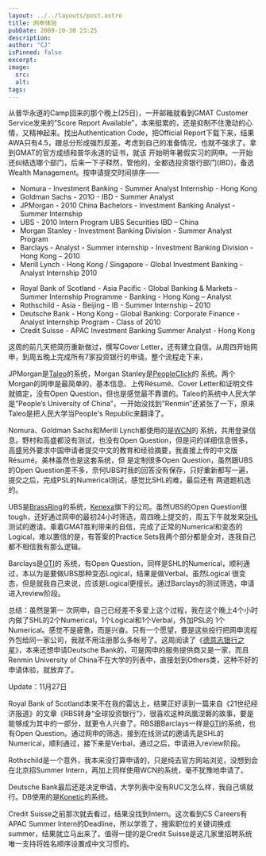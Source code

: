 ```yaml
---
layout: ../../layouts/post.astro
title: 网申体验
pubDate: 2009-10-30 23:25
description: 
author: "CJ"
isPinned: false
excerpt: 
image:
  src:
  alt:
tags: 
---
```

从普华永道的Camp回来的那个晚上(25日)，一开邮箱就看到GMAT Customer Service发来的”Score Report Available”，本来挺累的，还是抑制不住激动的心情，又精神起来。找出Authentication Code，把Official Report下载下来，结果AWA只有4.5，跟总分形成强烈反差。考虑到自己的准备情况，也就不强求了。拿到GMAT的官方成绩和普华永道的证书，就该 开始明年暑假实习的网申。一开始还纠结选哪个部门，后来一下子释然，管他的，全都选投资银行部门(IBD)，备选Wealth Management。按申请提交时间排序——
<ul>
	<li>Nomura - Investment Banking - Summer Analyst Internship - Hong Kong</li>
	<li>Goldman Sachs - 2010 - IBD - Summer Analyst</li>
	<li>JPMorgan - 2010 China Bachelors - Investment Banking Analyst - Summer Internship</li>
	<li>UBS - 2010 Intern Program UBS Securities IBD – China</li>
	<li>Morgan Stanley - Investment Banking Division - Summer Analyst Program</li>
	<li>Barclays - Analyst - Summer internship - Investment Banking Division - Hong Kong – 2010</li>
	<li>Merill Lynch - Hong Kong / Singapore - Global Investment Banking - Analyst Internship 2010</li>
</ul>
<ul>
	<li>Royal Bank of Scotland - Asia Pacific - Global Banking &amp; Markets - Summer Internship Programme - Banking - Hong Kong – Analyst</li>
	<li>Rothschild - Asia - Beijing - IB - Summer Internship – 2010</li>
	<li>Deutsche Bank - Hong Kong - Global Banking: Corporate Finance - Analyst Internship Program - Class of 2010</li>
	<li>Credit Suisse - APAC Investment Banking Summer Analyst - Hong Kong</li>
</ul>
这周的前几天把简历重新做过，撰写Cover Letter，还有建立自信。从周四开始网申，到周五晚上完成所有7家投资银行的申请。整个流程走下来，

JPMorgan是<a href="http://www.taleo.com/">Taleo</a>的系统，Morgan Stanley是<a href="http://www.peopleclick.com/">PeopleClick</a>的 系统。两个Morgan的网申是最简单的，基本信息、上传Résumé、Cover Letter和证明文件就搞定，没有Open Question，但也是感觉最不靠谱的。Taleo的系统中人民大学是”People’s University of China”，一开始没找到”Renmin”还紧张了一下，原来Taleo是把人民大学当People's Republic来翻译了。

Nomura、Goldman Sachs和Merill Lynch都使用的是<a href="http://www.wcn.co.uk/">WCN</a>的 系统，共用登录信息。野村和高盛都没有测试，也没有Open Question，但是问的详细信息很多，高盛另外要求中国申请者提交中文的教育和经验摘要，我直接上传的中文版Résumé。美林虽然也是这套系统，但 是定制很多Open Question，虽然跟UBS的Open Question差不多，奈何UBS时我的回答没有保存，只好重新都写一遍，提交之后，完成PSL的Numerical测试，感觉比SHL的难，最后还有 两道题机选的。

UBS是<a href="http://www.brassring.com/">BrassRing</a>的系统，<a href="http://www.kenexa.com/">Kenexa</a>旗下的公司。虽然UBS的Open Question很tough，还好通过网申的最初24小时筛选，周四晚上提交的，周五下午就发来<a href="http://www.shl.com/">SHL</a>测试的邀请。乘着GMAT胜利带来的自信，完成了正常的Numerical和变态的Logical，难以置信的是，有答案的Practice Sets我两个部分都是全对，连我自己都不相信我有那么逻辑。

Barclays是<a href="http://gtisolutions.co.uk/">GTI</a>的 系统，有Open Question，同样是SHL的Numerical，顺利通过，本以为是要做UBS那种变态Logical，结果是做Verbal。虽然Logical 很变态，但是就我自己来说，应该是Logical更擅长。通过Barclays的测试筛选，申请进入review阶段。

总结：虽然是第一 次网申，自己已经差不多爱上这个过程，我在这个晚上4个小时内做了SHL的2个Numerical，1个Logical和1个Verbal，外加PSL的 1个Numerical。感觉不是疲惫，而是兴奋。只有一个愿望，要是这些投行把网申流程外包给同一家公司，我就不用注册那么多帐号了。这周阅读了《<a href="http://www.douban.com/subject/3613762/">德意志银行之星</a>》，本来还想申请Deutsche Bank的，可是网申的服务提供商又是一家，而且Renmin University of China不在大学的列表中，直接划到Others类，这种不好的申请体验，就放弃了。

Update：11月27日

Royal Bank of Scotland本来不在我的雷达上，结果正好读到一篇来自《21世纪经济报道》的文章《RBS转身“全球投资银行”》，很喜欢这种凤凰涅磐的故事，要是能够成为其中的一部分，就更令人兴奋了。RBS跟Barclays一样是<a href="http://gtisolutions.co.uk/">GTI</a>的系统，也有Open Question。通过网申的筛选，接到在线测试的邀请先是SHL的Numerical，顺利通过，接下来是Verbal，通过之后，申请进入review阶段。

Rothschild是一个意外，我本来没打算申请的，只是纯去官方网站浏览，没想到会在北京招Summer Intern，再加上同样使用WCN的系统，毫不犹豫地申请了。

Deutsche Bank最后还是决定申请，大学列表中没有RUC又怎么样，我自己填就行。DB使用的是<a href="http://www.konetic.com/">Konetic</a>的系统。

Credit Suisse之前那次就去看过，结果没找到Intern。这次看到CS Careers有APAC Summer Intern的Deadline，所以学乖了，搜索职位的关键词换成summer，结果就立马出来了。值得一提的是Credit Suisse是这几家里招聘系统唯一支持将姓名顺序设置成中文习惯的。
